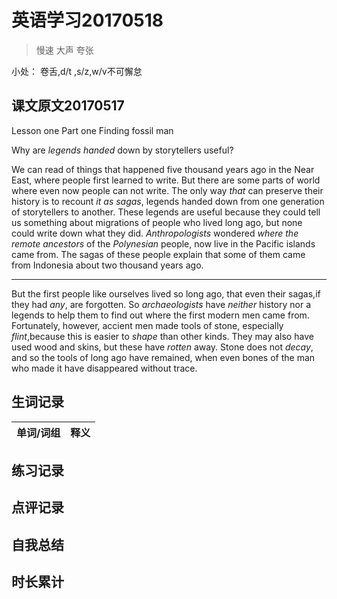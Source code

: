 # 英语学习20170518

> 慢速 大声 夸张

小处： 卷舌,d/t ,s/z,w/v不可懈怠

## 课文原文20170517

Lesson one  Part one  Finding fossil man 

Why are _legends_ _handed_ down by storytellers useful?

We can read of things that happened five thousand years ago in the Near East, where people first learned to write.
But there are some parts of world where even now people can not write.
The only way _that_ can preserve their history is to recount _it as sagas_, legends handed down from one generation of storytellers to another.
These legends are useful because they could tell us something about migrations of people who lived long ago, but none could write down what they did.
_Anthropologists_ wondered _where the remote ancestors_ of the _Polynesian_ people, now live in the Pacific islands came from.
The sagas of these people explain that some of them came from Indonesia about two thousand years ago.

---

But the first people like ourselves lived so long ago, that even their sagas,if they had _any_, are forgotten. 
So _archaeologists_ have _neither_ history nor a legends to help them to find out where the first modern men came from.
Fortunately, however, accient men made tools of stone, especially _flint_,because this is easier to _shape_ than other kinds.
They may also have used wood and skins, but these have _rotten_ away.
Stone does not _decay_, and so the tools of long ago have remained, when even bones of the man who made it have disappeared without trace.

## 生词记录
| 单词/词组 | 释义  |
| :-----| :------|

## 练习记录

## 点评记录

## 自我总结

## 时长累计
